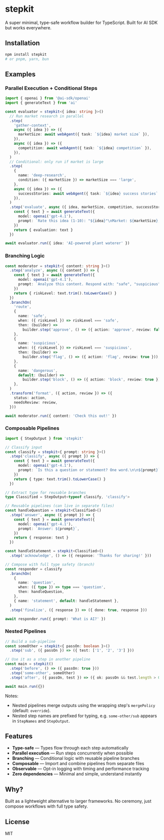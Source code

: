 # stepkit

A super minimal, type-safe workflow builder for TypeScript. Built for AI SDK but works everywhere.

## Installation

```bash
npm install stepkit
# or pnpm, yarn, bun
```

## Examples

### Parallel Execution + Conditional Steps

```typescript
import { openai } from '@ai-sdk/openai'
import { generateText } from 'ai'

const evaluator = stepkit<{ idea: string }>()
  // Run market research in parallel
  .step(
    'gather-context',
    async ({ idea }) => ({
      marketSize: await webAgent({ task: `${idea} market size` }),
    }),
    async ({ idea }) => ({
      competition: await webAgent({ task: `${idea} competition` }),
    }),
  )
  // Conditional: only run if market is large
  .step(
    {
      name: 'deep-research',
      condition: ({ marketSize }) => marketSize === 'large',
    },
    async ({ idea }) => ({
      successStories: await webAgent({ task: `${idea} success stories` }),
    }),
  )
  .step('evaluate', async ({ idea, marketSize, competition, successStories }) => {
    const { text } = await generateText({
      model: openai('gpt-4.1'),
      prompt: `Rate this idea (1-10): "${idea}"\nMarket: ${marketSize}, Competition: ${competition}`,
    })
    return { evaluation: text }
  })

await evaluator.run({ idea: 'AI-powered plant waterer' })
```

### Branching Logic

```typescript
const moderator = stepkit<{ content: string }>()
  .step('analyze', async ({ content }) => {
    const { text } = await generateText({
      model: openai('gpt-4.1'),
      prompt: `Analyze this content. Respond with: "safe", "suspicious", or "dangerous"\n\n${content}`,
    })
    return { riskLevel: text.trim().toLowerCase() }
  })
  .branchOn(
    'route',
    {
      name: 'safe',
      when: ({ riskLevel }) => riskLevel === 'safe',
      then: (builder) =>
        builder.step('approve', () => ({ action: 'approve', review: false })),
    },
    {
      name: 'suspicious',
      when: ({ riskLevel }) => riskLevel === 'suspicious',
      then: (builder) =>
        builder.step('flag', () => ({ action: 'flag', review: true })),
    },
    {
      name: 'dangerous',
      default: (builder) =>
        builder.step('block', () => ({ action: 'block', review: true })),
    },
  )
  .transform('format', ({ action, review }) => ({
    status: action,
    needsReview: review,
  }))

await moderator.run({ content: 'Check this out!' })
```

### Composable Pipelines

```typescript
import { StepOutput } from 'stepkit'

// Classify input
const classify = stepkit<{ prompt: string }>()
  .step('classify', async ({ prompt }) => {
    const { text } = await generateText({
      model: openai('gpt-4.1'),
      prompt: `Is this a question or statement? One word.\n\n${prompt}`,
    })
    return { type: text.trim().toLowerCase() }
  })

// Extract type for reusable branches
type Classified = StepOutput<typeof classify, 'classify'>

// Reusable pipelines (can live in separate files)
const handleQuestion = stepkit<Classified>()
  .step('answer', async ({ prompt }) => {
    const { text } = await generateText({
      model: openai('gpt-4.1'),
      prompt: `Answer: ${prompt}`,
    })
    return { response: text }
  })

const handleStatement = stepkit<Classified>()
  .step('acknowledge', () => ({ response: 'Thanks for sharing!' }))

// Compose with full type safety (branch)
const responder = classify
  .branchOn(
    {
      name: 'question',
      when: ({ type }) => type === 'question',
      then: handleQuestion,
    },
    { name: 'statement', default: handleStatement },
  )
  .step('finalize', ({ response }) => ({ done: true, response }))

await responder.run({ prompt: 'What is AI?' })
```

### Nested Pipelines

```typescript
// Build a sub-pipeline
const someOther = stepkit<{ passOn: boolean }>()
  .step('sub', ({ passOn }) => ({ test: ['1', '2', '3'] }))

// Use it as a step in another pipeline
const main = stepkit()
  .step('before', () => ({ passOn: true }))
  .step('some-other', someOther)
  .step('after', ({ passOn, test }) => ({ ok: passOn && test.length > 0 }))

await main.run({})
```

Notes:
- Nested pipelines merge outputs using the wrapping step's `mergePolicy` (default: `override`).
- Nested step names are prefixed for typing, e.g. `some-other/sub` appears in `StepNames` and `StepOutput`.

## Features

- **Type-safe** — Types flow through each step automatically
- **Parallel execution** — Run steps concurrently when possible
- **Branching** — Conditional logic with reusable pipeline branches
- **Composable** — Import and combine pipelines from separate files
- **Observable** — Opt-in logging with timing and performance tracking
- **Zero dependencies** — Minimal and simple, understand instantly

## Why?

Built as a lightweight alternative to larger frameworks. No ceremony, just compose workflows with full type safety.

## License

MIT
